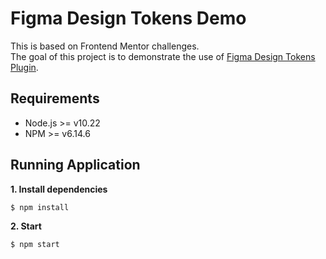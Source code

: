 # Figma Design Tokens Demo

This is based on Frontend Mentor challenges.<br>
The goal of this project is to demonstrate the use of [Figma Design Tokens Plugin](https://github.com/vinicius-pretto/figma-design-tokens-plugin).

## Requirements

- Node.js >= v10.22
- NPM >= v6.14.6

## Running Application

**1. Install dependencies**

```
$ npm install
```

**2. Start**

```
$ npm start
```
